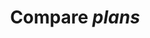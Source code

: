 ---
title: "Compare <em>plans</em>"
enable: true

compare_plans:
  compare: Compare Plans
  individual: Individual Plan
  teams: Teams Plan
  enterprise: Enterprise Plan

  item:
    - title: Build Apps Faster
      list:
        - item: Networking Traffic Monitor
          individual: true
          teams: true
          enterprise: true
        - item: Network Speed Control
          individual: true
          teams: true
          enterprise: true
        - item: Recordings
          individual: true
          teams: true
          enterprise: true
        - item: Screenshots
          individual: true
          teams: true
          enterprise: true
        - item: Build insights
          individual: Only your own
          teams: For the entire team 
          enterprise: Only for your user group
        - item: Comparing to designs
          individual: true
          teams: true
          enterprise: true
        - item: Quick actions
          individual: true
          teams: true
          enterprise: true
        - item: User Defaults Editor
          individual: true
          teams: true
          enterprise: true
        - item: Environment Overrides
          individual: true
          teams: true
          enterprise: true
    - title: Reports
      list:
        - item: Build insights statistics
          individual: false
          teams: Coming soon
          enterprise: Coming soon
    - title: Team manager
      list:
        - item: License management
          individual: false
          teams: true
          enterprise: true
        - item: User management
          individual: false
          teams: true
          enterprise: true
        - item: SAML based SSO
          individual: false
          teams: false
          enterprise: Coming soon
        - item: Distribution outside of the App Store
          individual: false
          teams: false
          enterprise: true
        - item: Group based user management
          individual: false
          teams: false
          enterprise: Coming soon
---
